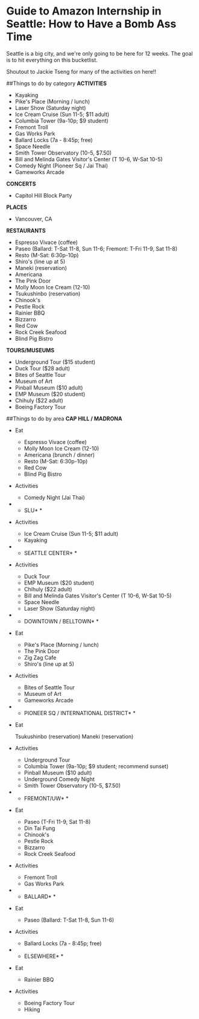 # Guide to Amazon Internship in Seattle: How to Have a Bomb Ass Time
Seattle is a big city, and we're only going to be here for 12 weeks. The goal is to hit everything on this bucketlist.

Shoutout to Jackie Tseng for many of the activities on here!!

##Things to do by category
**ACTIVITIES** 

* Kayaking
* Pike's Place (Morning / lunch)
* Laser Show (Saturday night)
* Ice Cream Cruise (Sun 11-5; $11 adult)
* Columbia Tower (9a-10p; $9 student)
* Fremont Troll
* Gas Works Park
* Ballard Locks (7a - 8:45p; free)
* Space Needle
* Smith Tower Observatory (10-5, $7.50)
* Bill and Melinda Gates Visitor's Center (T 10-6, W-Sat 10-5)
* Comedy Night (Pioneer Sq / Jai Thai)
* Gameworks Arcade

**CONCERTS**

* Capitol Hill Block Party

**PLACES**

* Vancouver, CA

**RESTAURANTS** 

* Espresso Vivace (coffee)
* Paseo (Ballard: T-Sat 11-8, Sun 11-6; Fremont: T-Fri 11-9, Sat 11-8)
* Resto (M-Sat: 6:30p-10p)
* Shiro's (line up at 5)
* Maneki (reservation)
* Americana
* The Pink Door
* Molly Moon Ice Cream (12-10)
* Tsukushinbo (reservation)
* Chinook's
* Pestle Rock
* Rainier BBQ
* Bizzarro
* Red Cow
* Rock Creek Seafood
* Blind Pig Bistro


**TOURS/MUSEUMS** 

* Underground Tour ($15 student)
* Duck Tour ($28 adult)
* Bites of Seattle Tour
* Museum of Art
* Pinball Museum ($10 adult)
* EMP Museum ($20 student)
* Chihuly ($22 adult)
* Boeing Factory Tour

##Things to do by area
**CAP HILL / MADRONA** 

* Eat
  
  * Espresso Vivace (coffee)
  * Molly Moon Ice Cream (12-10)
  * Americana (brunch / dinner)
  * Resto (M-Sat: 6:30p-10p)
  * Red Cow
  * Blind Pig Bistro
  
* Activities
  * Comedy Night (Jai Thai)


* * SLU* * 

* Activities
  
  * Ice Cream Cruise (Sun 11-5; $11 adult)
  * Kayaking
  


* * SEATTLE CENTER* * 

* Activities
  
  * Duck Tour
  * EMP Museum ($20 student)
  * Chihuly ($22 adult)
  * Bill and Melinda Gates Visitor's Center (T 10-6, W-Sat 10-5)
  * Space Needle
  * Laser Show (Saturday night)
  

  
* * DOWNTOWN / BELLTOWN* * 

* Eat
  
  * Pike's Place (Morning / lunch)
  * The Pink Door
  * Zig Zag Cafe
  * Shiro's (line up at 5)
  
* Activities
  
  * Bites of Seattle Tour
  * Museum of Art
  * Gameworks Arcade
  

  
* * PIONEER SQ / INTERNATIONAL DISTRICT* * 

* Eat
  
  Tsukushinbo (reservation)
  Maneki (reservation)
  
* Activities
  
  * Underground Tour
  * Columbia Tower (9a-10p; $9 student; recommend sunset)
  * Pinball Museum ($10 adult)
  * Underground Comedy Night
  * Smith Tower Observatory (10-5, $7.50)
  

  
* * FREMONT/UW* * 

* Eat
  * Paseo (T-Fri 11-9, Sat 11-8)
  * Din Tai Fung
  * Chinook's
  * Pestle Rock
  * Bizzarro
  * Rock Creek Seafood
  
* Activities
  
  * Fremont Troll
  * Gas Works Park
  

  
* * BALLARD* * 

* Eat
  * Paseo (Ballard: T-Sat 11-8, Sun 11-6)
  
* Activities  
  * Ballard Locks (7a - 8:45p; free)
  


* * ELSEWHERE* * 
* Eat
  * Rainier BBQ
  
* Activities
  * Boeing Factory Tour
  * Hiking
  

